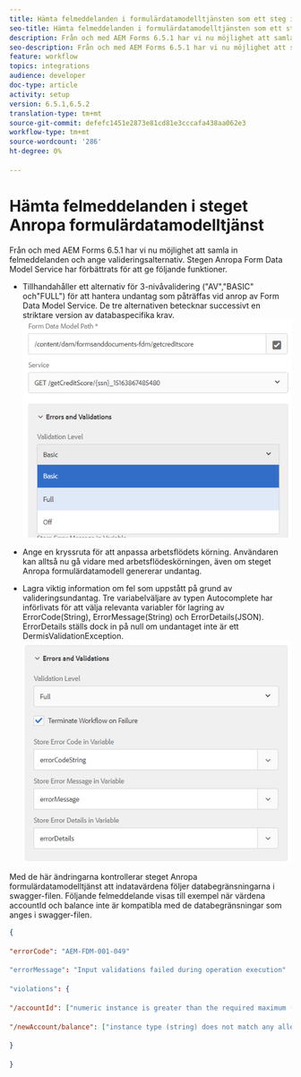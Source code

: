 ```yaml
---
title: Hämta felmeddelanden i formulärdatamodelltjänsten som ett steg i arbetsflödet
seo-title: Hämta felmeddelanden i formulärdatamodelltjänsten som ett steg i arbetsflödet
description: Från och med AEM Forms 6.5.1 har vi nu möjlighet att samla in felmeddelanden som genererats när vi använder anropa tjänsten Form Data Model som ett steg i AEM Workflow. Arbetsflöde.
seo-description: Från och med AEM Forms 6.5.1 har vi nu möjlighet att samla in felmeddelanden som genererats när vi använder anropa tjänsten Form Data Model som ett steg i AEM Workflow. Arbetsflöde.
feature: workflow
topics: integrations
audience: developer
doc-type: article
activity: setup
version: 6.5.1,6.5.2
translation-type: tm+mt
source-git-commit: defefc1451e2873e81cd81e3cccafa438aa062e3
workflow-type: tm+mt
source-wordcount: '286'
ht-degree: 0%

---
```



# Hämta felmeddelanden i steget Anropa formulärdatamodelltjänst

Från och med AEM Forms 6.5.1 har vi nu möjlighet att samla in felmeddelanden och ange valideringsalternativ. Stegen Anropa Form Data Model Service har förbättrats för att ge följande funktioner.

* Tillhandahåller ett alternativ för 3-nivåvalidering (&quot;AV&quot;,&quot;BASIC&quot; och&quot;FULL&quot;) för att hantera undantag som påträffas vid anrop av Form Data Model Service. De tre alternativen betecknar successivt en striktare version av databaspecifika krav.
   ![valideringsnivåer](assets/validation-level.PNG)

* Ange en kryssruta för att anpassa arbetsflödets körning. Användaren kan alltså nu gå vidare med arbetsflödeskörningen, även om steget Anropa formulärdatamodell genererar undantag.

* Lagra viktig information om fel som uppstått på grund av valideringsundantag. Tre variabelväljare av typen Autocomplete har införlivats för att välja relevanta variabler för lagring av ErrorCode(String), ErrorMessage(String) och ErrorDetails(JSON). ErrorDetails ställs dock in på null om undantaget inte är ett DermisValidationException.
   ![hämta felmeddelanden](assets/fdm-error-details.PNG)

Med de här ändringarna kontrollerar steget Anropa formulärdatamodelltjänst att indatavärdena följer databegränsningarna i swagger-filen. Följande felmeddelande visas till exempel när värdena accountId och balance inte är kompatibla med de databegränsningar som anges i swagger-filen.

```json
{

"errorCode": "AEM-FDM-001-049"

"errorMessage": "Input validations failed during operation execution"

"violations": {

"/accountId": ["numeric instance is greater than the required maximum (maximum: 20, found: 97)"],

"/newAccount/balance": ["instance type (string) does not match any allowed primitive type (allowed: [\"integer\",\"number\"])"]

}

}
```


